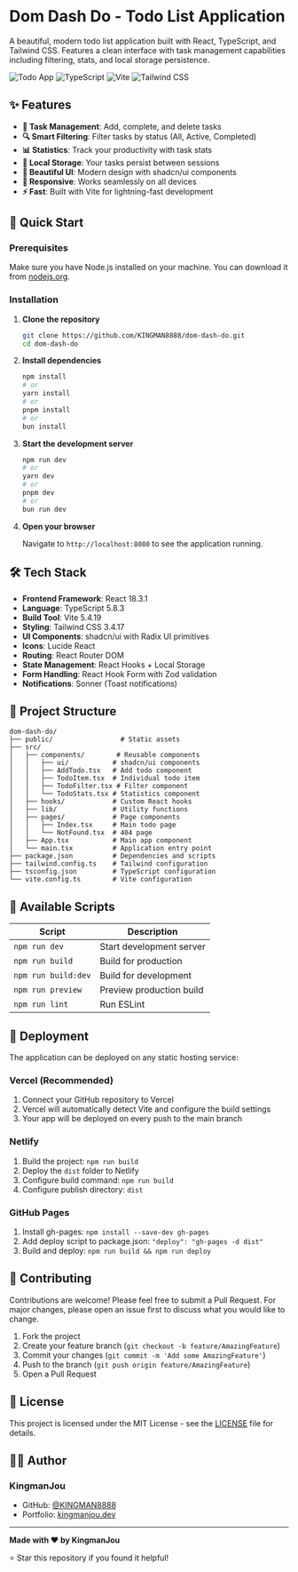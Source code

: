 # Dom Dash Do - Todo List Application

A beautiful, modern todo list application built with React, TypeScript, and Tailwind CSS. Features a clean interface with task management capabilities including filtering, stats, and local storage persistence.

![Todo App](https://img.shields.io/badge/React-18.3.1-61dafb?style=for-the-badge&logo=react&logoColor=white)
![TypeScript](https://img.shields.io/badge/TypeScript-5.8.3-3178c6?style=for-the-badge&logo=typescript&logoColor=white)
![Vite](https://img.shields.io/badge/Vite-5.4.19-646cff?style=for-the-badge&logo=vite&logoColor=white)
![Tailwind CSS](https://img.shields.io/badge/Tailwind_CSS-3.4.17-38b2ac?style=for-the-badge&logo=tailwind-css&logoColor=white)

## ✨ Features

- **📝 Task Management**: Add, complete, and delete tasks
- **🔍 Smart Filtering**: Filter tasks by status (All, Active, Completed)
- **📊 Statistics**: Track your productivity with task stats
- **💾 Local Storage**: Your tasks persist between sessions
- **🎨 Beautiful UI**: Modern design with shadcn/ui components
- **📱 Responsive**: Works seamlessly on all devices
- **⚡ Fast**: Built with Vite for lightning-fast development

## 🚀 Quick Start

### Prerequisites

Make sure you have Node.js installed on your machine. You can download it from [nodejs.org](https://nodejs.org/).

### Installation

1. **Clone the repository**

   ```bash
   git clone https://github.com/KINGMAN8888/dom-dash-do.git
   cd dom-dash-do
   ```

2. **Install dependencies**

   ```bash
   npm install
   # or
   yarn install
   # or
   pnpm install
   # or
   bun install
   ```

3. **Start the development server**

   ```bash
   npm run dev
   # or
   yarn dev
   # or
   pnpm dev
   # or
   bun run dev
   ```

4. **Open your browser**

   Navigate to `http://localhost:8080` to see the application running.

## 🛠️ Tech Stack

- **Frontend Framework**: React 18.3.1
- **Language**: TypeScript 5.8.3
- **Build Tool**: Vite 5.4.19
- **Styling**: Tailwind CSS 3.4.17
- **UI Components**: shadcn/ui with Radix UI primitives
- **Icons**: Lucide React
- **Routing**: React Router DOM
- **State Management**: React Hooks + Local Storage
- **Form Handling**: React Hook Form with Zod validation
- **Notifications**: Sonner (Toast notifications)

## 📁 Project Structure

```plaintext
dom-dash-do/
├── public/                 # Static assets
├── src/
│   ├── components/        # Reusable components
│   │   ├── ui/           # shadcn/ui components
│   │   ├── AddTodo.tsx   # Add todo component
│   │   ├── TodoItem.tsx  # Individual todo item
│   │   ├── TodoFilter.tsx # Filter component
│   │   └── TodoStats.tsx # Statistics component
│   ├── hooks/            # Custom React hooks
│   ├── lib/              # Utility functions
│   ├── pages/            # Page components
│   │   ├── Index.tsx     # Main todo page
│   │   └── NotFound.tsx  # 404 page
│   ├── App.tsx           # Main app component
│   └── main.tsx          # Application entry point
├── package.json          # Dependencies and scripts
├── tailwind.config.ts    # Tailwind configuration
├── tsconfig.json         # TypeScript configuration
└── vite.config.ts        # Vite configuration
```

## 🎯 Available Scripts

| Script | Description |
|--------|-------------|
| `npm run dev` | Start development server |
| `npm run build` | Build for production |
| `npm run build:dev` | Build for development |
| `npm run preview` | Preview production build |
| `npm run lint` | Run ESLint |

## 🚀 Deployment

The application can be deployed on any static hosting service:

### Vercel (Recommended)

1. Connect your GitHub repository to Vercel
2. Vercel will automatically detect Vite and configure the build settings
3. Your app will be deployed on every push to the main branch

### Netlify

1. Build the project: `npm run build`
2. Deploy the `dist` folder to Netlify
3. Configure build command: `npm run build`
4. Configure publish directory: `dist`

### GitHub Pages

1. Install gh-pages: `npm install --save-dev gh-pages`
2. Add deploy script to package.json: `"deploy": "gh-pages -d dist"`
3. Build and deploy: `npm run build && npm run deploy`

## 🤝 Contributing

Contributions are welcome! Please feel free to submit a Pull Request. For major changes, please open an issue first to discuss what you would like to change.

1. Fork the project
2. Create your feature branch (`git checkout -b feature/AmazingFeature`)
3. Commit your changes (`git commit -m 'Add some AmazingFeature'`)
4. Push to the branch (`git push origin feature/AmazingFeature`)
5. Open a Pull Request

## 📄 License

This project is licensed under the MIT License - see the [LICENSE](LICENSE) file for details.

## 👨‍💻 Author

### KingmanJou

- GitHub: [@KINGMAN8888](https://github.com/KINGMAN8888)
- Portfolio: [kingmanjou.dev](https://kingmanjou.dev)

---

**Made with ❤️ by KingmanJou**

⭐ Star this repository if you found it helpful!
